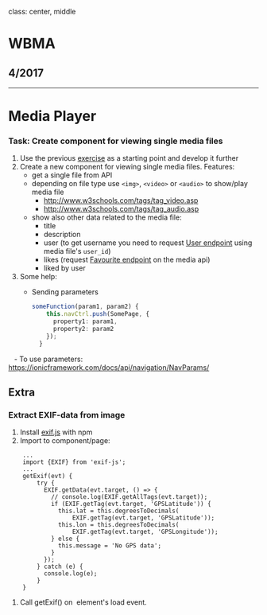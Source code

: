class: center, middle

# WBMA

## 4/2017

---

# Media Player

### Task: Create component for viewing single media files

1. Use the previous [exercise](w3-upload.md) as a starting point and develop it further
1. Create a new component for viewing single media files. Features:
    - get a single file from API
    - depending on file type use `<img>`, `<video>` or `<audio>` to show/play media file
        - <http://www.w3schools.com/tags/tag_video.asp>
        - <http://www.w3schools.com/tags/tag_audio.asp>  
    - show also other data related to the media file:
        - title
        - description
        - user (to get username you need to request [User endpoint](http://media.mw.metropolia.fi/wbma/docs/#api-User-GetUser) using media file's `user_id`)
        - likes (request [Favourite endpoint](http://media.mw.metropolia.fi/wbma/docs/#api-Favourite) on the media api)
        - liked by user
1. Some help:
    - Sending parameters
    
        ```TypeScript
        someFunction(param1, param2) {
            this.navCtrl.push(SomePage, {
              property1: param1,
              property2: param2
            });
          }
        ```
    - To use parameters: https://ionicframework.com/docs/api/navigation/NavParams/
    
## Extra 

### Extract EXIF-data from image
1. Install [exif.js](https://github.com/exif-js/exif-js) with npm
1. Import to component/page: 

```
    ...
    import {EXIF} from 'exif-js';
    ...
    getExif(evt) {
        try {
          EXIF.getData(evt.target, () => {
            // console.log(EXIF.getAllTags(evt.target));
            if (EXIF.getTag(evt.target, 'GPSLatitude')) {
              this.lat = this.degreesToDecimals(
                  EXIF.getTag(evt.target, 'GPSLatitude'));
              this.lon = this.degreesToDecimals(
                  EXIF.getTag(evt.target, 'GPSLongitude'));
            } else {
              this.message = 'No GPS data';
            }
          });
        } catch (e) {
          console.log(e);
        }
    }
```
1. Call getExif() on <img> element's load event.
